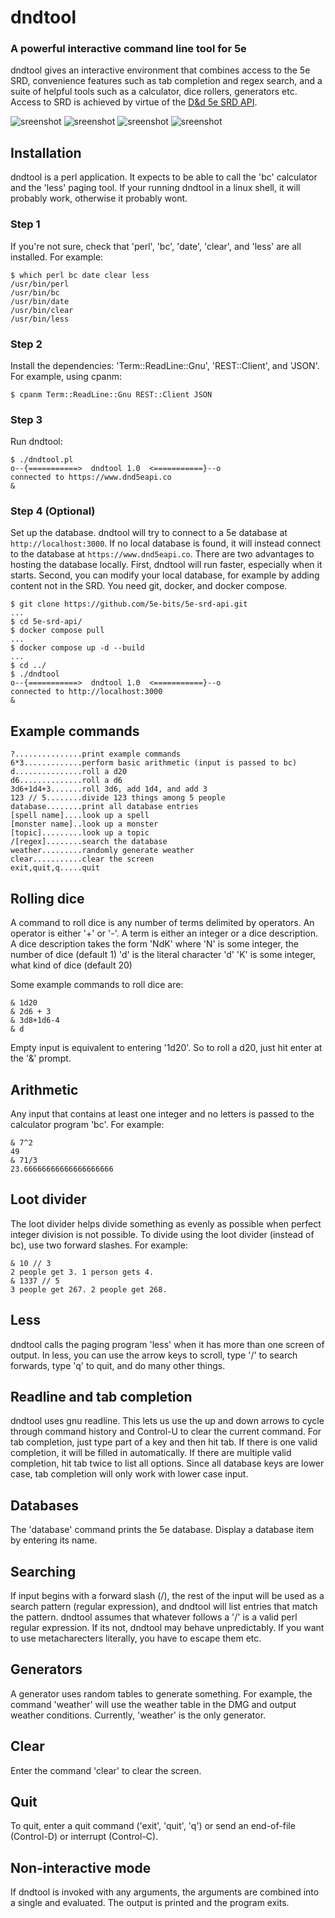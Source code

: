 
# dndtool

### A powerful interactive command line tool for 5e

dndtool gives an interactive environment that combines access to the 5e SRD,
convenience features such as tab completion and regex search, and a suite of helpful tools such
as a calculator, dice rollers, generators etc.
Access to SRD is achieved by virtue of the [D&d 5e SRD API](https://5e-bits.github.io/docs/).


![sreenshot](https://github.com/davebuckingham/dndtool/blob/main/screenshots/screenshot_goblin.png?raw=true)
![sreenshot](https://github.com/davebuckingham/dndtool/blob/main/screenshots/screenshot_spell.png?raw=true)
![sreenshot](https://github.com/davebuckingham/dndtool/blob/main/screenshots/screenshot_plot.png?raw=true)
![sreenshot](https://github.com/davebuckingham/dndtool/blob/main/screenshots/screenshot_list.png?raw=true)


## Installation

dndtool is a perl application.
It expects to be able to call the 'bc' calculator and the 'less' paging tool.
If your running dndtool in a linux shell, it will probably work, otherwise it probably wont.


### Step 1

If you're not sure, check that 'perl', 'bc', 'date', 'clear', and 'less' are all installed. For example:

    $ which perl bc date clear less
    /usr/bin/perl
    /usr/bin/bc
    /usr/bin/date
    /usr/bin/clear
    /usr/bin/less


### Step 2

Install the dependencies: 'Term::ReadLine::Gnu', 'REST::Client', and 'JSON'.
For example, using cpanm:

    $ cpanm Term::ReadLine::Gnu REST::Client JSON


### Step 3

Run dndtool:

    $ ./dndtool.pl 
    o--{===========>  dndtool 1.0  <===========}--o
    connected to https://www.dnd5eapi.co
    & 

### Step 4 (Optional)
Set up the database.
dndtool will try to connect to a 5e database at `http://localhost:3000`.
If no local database is found, it will instead connect to the database at
`https://www.dnd5eapi.co`. There are two advantages to hosting the database locally.
First, dndtool will run faster, especially when it starts. Second, you can modify
your local database, for example by adding content not in the SRD.
You need git, docker, and docker compose.

    $ git clone https://github.com/5e-bits/5e-srd-api.git
    ...
    $ cd 5e-srd-api/
    $ docker compose pull
    ...
    $ docker compose up -d --build
    ...
    $ cd ../
    $ ./dndtool
    o--{===========>  dndtool 1.0  <===========}--o
    connected to http://localhost:3000
    & 


## Example commands

    ?...............print example commands
    6*3.............perform basic arithmetic (input is passed to bc)
    d...............roll a d20
    d6..............roll a d6
    3d6+1d4+3.......roll 3d6, add 1d4, and add 3
    123 // 5........divide 123 things among 5 people
    database........print all database entries
    [spell name]....look up a spell
    [monster name]..look up a monster
    [topic].........look up a topic
    /[regex]........search the database
    weather.........randomly generate weather
    clear...........clear the screen
    exit,quit,q.....quit


## Rolling dice

A command to roll dice is any number of terms delimited by operators.
An operator is either '+' or '-'.
A term is either an integer or a dice description.
A dice description takes the form 'NdK' where
    'N' is some integer, the number of dice (default 1)
    'd' is the literal character 'd'
    'K' is some integer, what kind of dice (default 20)

Some example commands to roll dice are:

    & 1d20
    & 2d6 + 3
    & 3d8+1d6-4
    & d

Empty input is equivalent to entering '1d20'. So to roll a d20, just hit enter
at the '&' prompt.


## Arithmetic

Any input that contains at least one integer and no letters is passed to the
calculator program 'bc'. For example:

    & 7^2
    49
    & 71/3
    23.66666666666666666666


## Loot divider

The loot divider helps divide something as evenly as possible when perfect
integer division is not possible. To divide using the loot divider (instead of
bc), use two forward slashes. For example:

    & 10 // 3
    2 people get 3. 1 person gets 4.
    & 1337 // 5
    3 people get 267. 2 people get 268.


## Less

dndtool calls the paging program 'less' when it has more than one screen of
output.  In less, you can use the arrow keys to scroll, type '/' to search
forwards, type 'q' to quit, and do many other things.


## Readline and tab completion

dndtool uses gnu readline.
This lets us use the up and down arrows to cycle through
command history and Control-U to clear the current command.  For
tab completion, just type part of a key and then hit tab. If there is one
valid completion, it will be filled in automatically.  If there are multiple
valid completion, hit tab twice to list all options.  Since all database keys
are lower case, tab completion will only work with lower case input.


## Databases

The 'database' command prints the 5e database.
Display a database item by entering its name.


## Searching

If input begins with a forward slash (/), the rest of the input will be used as
a search pattern (regular expression), and dndtool will list entries that match
the pattern.
dndtool assumes that whatever follows a '/' is a valid perl regular expression.
If its not, dndtool may behave unpredictably. If you want to use metacharecters
literally, you have to escape them etc.


## Generators

A generator uses random tables to generate something. For example, the command
'weather' will use the weather table in the DMG and output weather conditions.
Currently, 'weather' is the only generator.


## Clear

Enter the command 'clear' to clear the screen.


## Quit

To quit, enter a quit command ('exit', 'quit', 'q') or send an end-of-file
(Control-D) or interrupt (Control-C).


## Non-interactive mode

If dndtool is invoked with any arguments, the arguments are combined into a
single and evaluated. The output is printed and the program
exits.

